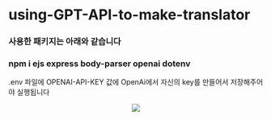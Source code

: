 # using-GPT-API-to-make-translator 

### 사용한 패키지는 아래와 같습니다

### npm i ejs express body-parser openai dotenv

.env 파일에 OPENAI-API-KEY 값에 OpenAi에서 자신의 key를 만들어서 저장해주어야 실행됩니다

<p align="center">
  <img src="https://github.com/LeoOH5/using-GPT-API-to-make-translator/assets/126961816/4d1dad70-2b22-4163-b491-f819a3f15bff">
</p>
